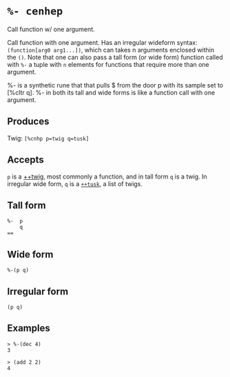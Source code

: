 `%- cenhep`
===========

Call function w/ one argument.

Call function with one argument. Has an irregular wideform syntax: `(function[arg0 arg1...])`, which can takes n arguments enclosed within the `()`. Note
that one can also pass a tall form (or wide form) function called with `%-` a tuple with `n` elements for functions that require more than one argument.

%- is a synthetic rune that that pulls $ from the door p with its sample set to [%cltr q]. %- in both its tall and wide forms is like a function call with one argument.

Produces
--------

Twig: `[%cnhp p=twig q=tusk]`

Accepts
-------

`p` is a [++twig](), most commonly a function, and in tall form `q` is a twig. In irregular wide form, `q` is a [`++tusk`](), a list of twigs.

Tall form
---------

    %-  p
        q
    ==

Wide form
---------

    %-(p q)

Irregular form
--------------

    (p q)

Examples
--------

    > %-(dec 4)
    3

    > (add 2 2)
    4

